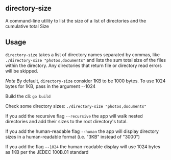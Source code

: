 ## directory-size
A command-line utility to list the size of a list of directories and the cumulative total Size

## Usage

`directory-size` takes a list of directory names separated by commas, like `./directory-size "photos,documents"` and lists the sum total size of the files within the directory. Any directories that return file or directory read errors will be skipped.

_Note_ By default, `directory-size` consider 1KB to be 1000 bytes. To use 1024 bytes for 1KB, pass in the argument --1024

Build the cli:
`go build`

Check some directory sizes:
`./directory-size "photos,documents"`

If you add the recursive flag `--recursive` the app will walk nested directories and add their sizes to the root directory's total.

If you add the human-readable flag `--human` the app will display directory sizes in a human-readable format (i.e. "3KB" instead of "3000")

If you add the flag `--1024` the human-readable display will use 1024 bytes as 1KB per the JEDEC 100B.01 standard

